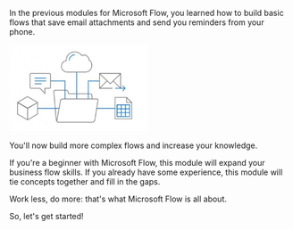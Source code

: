 In the previous modules for Microsoft Flow, you learned how to build basic flows that save email attachments and send you reminders from your phone.

![Microsoft Flow image](../media/FlowPlan.png)

You'll now build more complex flows and increase your knowledge.

If you're a beginner with Microsoft Flow, this module will expand your business flow skills. If you already have some experience, this module will tie concepts together and fill in the gaps.

Work less, do more: that's what Microsoft Flow is all about.

So, let's get started!
